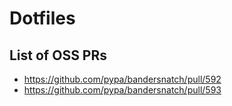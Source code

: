 # Dotfiles

## List of OSS PRs

- https://github.com/pypa/bandersnatch/pull/592
- https://github.com/pypa/bandersnatch/pull/593
